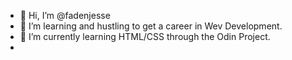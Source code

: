 - 👋 Hi, I’m @fadenjesse
- 👀 I’m learning and hustling to get a career in Wev Development.
- 🌱 I’m currently learning HTML/CSS through the Odin Project. 
-

<!---
fadenjesse/fadenjesse is a ✨ special ✨ repository because its `README.md` (this file) appears on your GitHub profile.
You can click the Preview link to take a look at your changes.
--->
